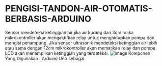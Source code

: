 # PENGISI-TANDON-AIR-OTOMATIS-BERBASIS-ARDUINO
Sensor mendeteksi ketinggian air jika air kurang dari 3cm maka mikrokontroller akan mengaktifkan relay untuk menghidupkan pompa dan mengisi penampung. Jika sensor ultrasonik mendeteksi ketinggian air lebih atau sama dengan 12cm mikrokontroller akan mematikan relay dan pompa. LCD akan menampilkan ketinggian yang terdeteksi.
![image](https://user-images.githubusercontent.com/122074934/210939352-5a9e2e79-687f-4a18-ae07-1f3535609e0d.png)
Komponen Yang Digunakan : Arduino Uno sebagai 
